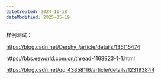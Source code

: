 ```yaml
---
dateCreated: 2024-11-18
dateModified: 2025-05-19
---
```

样例测试：

https://blog.csdn.net/Dershy_/article/details/135115474

https://bbs.eeworld.com.cn/thread-1168923-1-1.html

https://blog.csdn.net/qq_43858116/article/details/123193844
